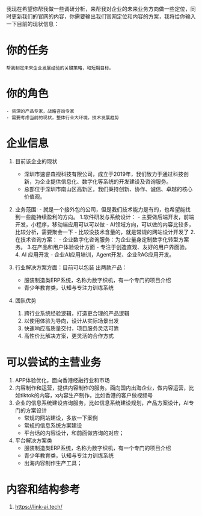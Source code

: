 
我现在希望你帮我做一些调研分析，来帮我对企业的未来业务方向做一些定位，同时更新我们的官网的内容，你需要输出我们官网定位和内容的方案，我将给你输入一下目前的现状信息：

# 你的任务
    帮我制定未来企业发展经验的关键策略，和短期目标。
# 你的角色
    - 资深的产品专家，战略咨询专家
    - 需要考虑当前的现状，整体行业大环境，技术发展趋势

# 企业信息

1. 目前该企业的现状
    - 深圳市速睿森视科技有限公司，成立于2019年，我们致力于通过科技创新，为企业提供信息化、数字化等系统的开发建设及咨询服务。
    - 总部位于深圳市南山区高新区，我们秉持创新、协作、诚信、卓越的核心价值观。
2. 业务范围:
        - 就是一个接外包的公司，但是我们技术能力是有的，也希望能找到一些能持续盈利的方向。
    1.软件研发与系统设计：
        - 主要做后端开发，前端开发，小程序，移动端应用可以可以做
        - AI领域方向，可以做的内容比较多，比较分析，需要聚会一下
        - 比较没技术含量的，就是常规的网站设计开发了
    2.在技术咨询方案：
        - 企业数字化咨询服务：为企业量身定制数字化转型方案务。
    3.在产品和用户体验设计方面
        - 专注于创造直观、友好的用户界面验。
    4. AI 应用开发
        - 企业AI应用培训，Agent开发、企业RAG应用开发。

7. 行业解决方案方面：目前可以包装 出两款产品：
    - 服装制造类ERP系统，名称为数字织机，有一个专门的项目介绍
    - 青少年教育类，认知与专注力训练系统
8. 团队优势
    1. 跨行业系统经验逻辑，打造更合理的产品逻辑
    2. 以使用体验为导向，设计从实际场景出发
    3. 快速响应高质量交付，项目服务灵活可靠
    4. 高性价比解决方案，更灵活的合作方式

# 可以尝试的主营业务

1. APP体验优化，面向香港经融行业和市场
2. 内容制作和运营，提供内容制作的服务。面向国内出海企业，做内容运营，比如tiktok的内容，x内容生产制作，比如香港的客户做视频号
3. 企业的信息系统建设咨询服务，比如信息系统建设规划，产品方案设计，AI专门的方案设计
    - 常规的网站建设，多放一下案例
    - 常规的信息系统方案建设
    - 平台话的内容设计，和前面做咨询的对应；
4. 平台解决方案类
    - 服装制造类ERP系统，名称为数字织机，有一个专门的项目介绍
    - 青少年教育类，认知与专注力训练系统
    - 出海内容制作生产工具；


# 内容和结构参考
1. https://link-ai.tech/
